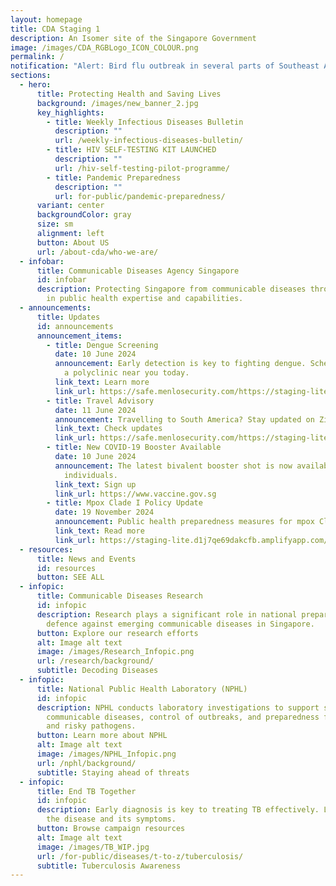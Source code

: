 ```yaml
---
layout: homepage
title: CDA Staging 1
description: An Isomer site of the Singapore Government
image: /images/CDA_RGBLogo_ICON_COLOUR.png
permalink: /
notification: "Alert: Bird flu outbreak in several parts of Southeast Asia."
sections:
  - hero:
      title: Protecting Health and Saving Lives
      background: /images/new_banner_2.jpg
      key_highlights:
        - title: Weekly Infectious Diseases Bulletin
          description: ""
          url: /weekly-infectious-diseases-bulletin/
        - title: HIV SELF-TESTING KIT LAUNCHED
          description: ""
          url: /hiv-self-testing-pilot-programme/
        - title: Pandemic Preparedness
          description: ""
          url: for-public/pandemic-preparedness/
      variant: center
      backgroundColor: gray
      size: sm
      alignment: left
      button: About US
      url: /about-cda/who-we-are/
  - infobar:
      title: Communicable Diseases Agency Singapore
      id: infobar
      description: Protecting Singapore from communicable diseases through excellence
        in public health expertise and capabilities.
  - announcements:
      title: Updates
      id: announcements
      announcement_items:
        - title: Dengue Screening
          date: 10 June 2024
          announcement: Early detection is key to fighting dengue. Schedule a screening at
            a polyclinic near you today.
          link_text: Learn more
          link_url: https://safe.menlosecurity.com/https://staging-lite.d1j7qe69dakcfb.amplifyapp.com/dengue-screening-2025/
        - title: Travel Advisory
          date: 11 June 2024
          announcement: Travelling to South America? Stay updated on Zika virus risks.
          link_text: Check updates
          link_url: https://safe.menlosecurity.com/https://staging-lite.d1j7qe69dakcfb.amplifyapp.com/travel-advisories/
        - title: New COVID-19 Booster Available
          date: 10 June 2024
          announcement: The latest bivalent booster shot is now available for eligible
            individuals.
          link_text: Sign up
          link_url: https://www.vaccine.gov.sg
        - title: Mpox Clade I Policy Update
          date: 19 November 2024
          announcement: Public health preparedness measures for mpox Clade I epidemic.
          link_text: Read more
          link_url: https://staging-lite.d1j7qe69dakcfb.amplifyapp.com/update-on-public-health-preparedness-measures-for-mpox-clade-i/
  - resources:
      title: News and Events
      id: resources
      button: SEE ALL
  - infopic:
      title: Communicable Diseases Research
      id: infopic
      description: Research plays a significant role in national preparedness and
        defence against emerging communicable diseases in Singapore.
      button: Explore our research efforts
      alt: Image alt text
      image: /images/Research_Infopic.png
      url: /research/background/
      subtitle: Decoding Diseases
  - infopic:
      title: National Public Health Laboratory (NPHL)
      id: infopic
      description: NPHL conducts laboratory investigations to support surveillance of
        communicable diseases, control of outbreaks, and preparedness for new
        and risky pathogens.
      button: Learn more about NPHL
      alt: Image alt text
      image: /images/NPHL_Infopic.png
      url: /nphl/background/
      subtitle: Staying ahead of threats
  - infopic:
      title: End TB Together
      id: infopic
      description: Early diagnosis is key to treating TB effectively. Learn more about
        the disease and its symptoms.
      button: Browse campaign resources
      alt: Image alt text
      image: /images/TB_WIP.jpg
      url: /for-public/diseases/t-to-z/tuberculosis/
      subtitle: Tuberculosis Awareness
---
```

